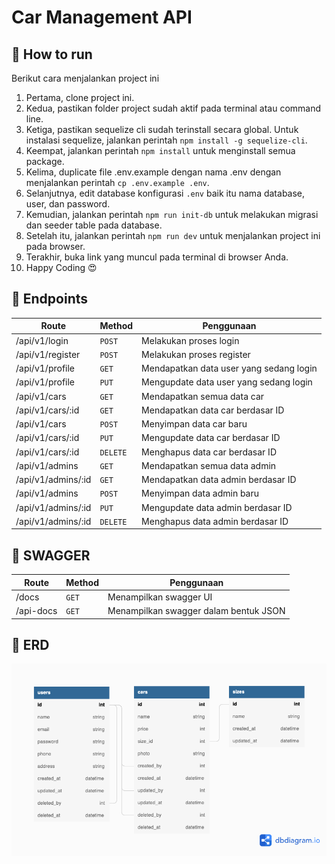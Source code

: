 # Car Management API

## 🚀 How to run 

Berikut cara menjalankan project ini

1. Pertama, clone project ini.
2. Kedua, pastikan folder project sudah aktif pada terminal atau command line.
3. Ketiga, pastikan sequelize cli sudah terinstall secara global. Untuk instalasi sequelize, jalankan perintah `npm install -g sequelize-cli`.
4. Keempat, jalankan perintah `npm install` untuk menginstall semua package.
5. Kelima, duplicate file .env.example dengan nama .env dengan menjalankan perintah `cp .env.example .env`.
6. Selanjutnya, edit database konfigurasi `.env` baik itu nama database, user, dan password.
7. Kemudian, jalankan perintah `npm run init-db` untuk melakukan migrasi dan seeder table pada database.
8. Setelah itu, jalankan perintah `npm run dev` untuk menjalankan project ini pada browser.
9. Terakhir, buka link yang muncul pada terminal di browser Anda.
10. Happy Coding 😍

## 📡 Endpoints 
| Route              | Method   | Penggunaan                              |
| ------------------ | -------- | --------------------------------------- |
| /api/v1/login      | `POST`   | Melakukan proses login                  |
| /api/v1/register   | `POST`   | Melakukan proses register               |
| /api/v1/profile    | `GET`    | Mendapatkan data user yang sedang login |
| /api/v1/profile    | `PUT`    | Mengupdate data user yang sedang login  |
| /api/v1/cars       | `GET`    | Mendapatkan semua data car              |
| /api/v1/cars/:id   | `GET`    | Mendapatkan data car berdasar ID        |
| /api/v1/cars       | `POST`   | Menyimpan data car baru                 |
| /api/v1/cars/:id   | `PUT`    | Mengupdate data car berdasar ID         |
| /api/v1/cars/:id   | `DELETE` | Menghapus data car berdasar ID          |
| /api/v1/admins     | `GET`    | Mendapatkan semua data admin            |
| /api/v1/admins/:id | `GET`    | Mendapatkan data admin berdasar ID      |
| /api/v1/admins     | `POST`   | Menyimpan data admin baru               |
| /api/v1/admins/:id | `PUT`    | Mengupdate data admin berdasar ID       |
| /api/v1/admins/:id | `DELETE` | Menghapus data admin berdasar ID        |

## 📜 SWAGGER 
| Route              | Method   | Penggunaan                              |
| ------------------ | -------- | --------------------------------------- |
| /docs              | `GET`    | Menampilkan swagger UI                  |
| /api-docs          | `GET`    | Menampilkan swagger dalam bentuk JSON   |

## 💾 ERD 

![Entity Relationship Diagram](db.png)